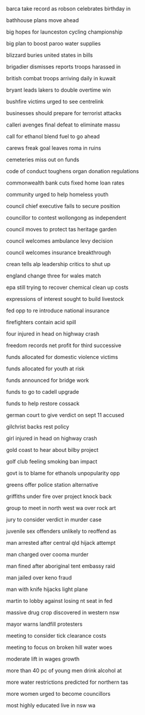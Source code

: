 barca take record as robson celebrates birthday in

bathhouse plans move ahead

big hopes for launceston cycling championship

big plan to boost paroo water supplies

blizzard buries united states in bills

brigadier dismisses reports troops harassed in

british combat troops arriving daily in kuwait

bryant leads lakers to double overtime win

bushfire victims urged to see centrelink

businesses should prepare for terrorist attacks

calleri avenges final defeat to eliminate massu

call for ethanol blend fuel to go ahead

carews freak goal leaves roma in ruins

cemeteries miss out on funds

code of conduct toughens organ donation regulations

commonwealth bank cuts fixed home loan rates

community urged to help homeless youth

council chief executive fails to secure position

councillor to contest wollongong as independent

council moves to protect tas heritage garden

council welcomes ambulance levy decision

council welcomes insurance breakthrough

crean tells alp leadership critics to shut up

england change three for wales match

epa still trying to recover chemical clean up costs

expressions of interest sought to build livestock

fed opp to re introduce national insurance

firefighters contain acid spill

four injured in head on highway crash

freedom records net profit for third successive

funds allocated for domestic violence victims

funds allocated for youth at risk

funds announced for bridge work

funds to go to cadell upgrade

funds to help restore cossack

german court to give verdict on sept 11 accused

gilchrist backs rest policy

girl injured in head on highway crash

gold coast to hear about bilby project

golf club feeling smoking ban impact

govt is to blame for ethanols unpopularity opp

greens offer police station alternative

griffiths under fire over project knock back

group to meet in north west wa over rock art

jury to consider verdict in murder case

juvenile sex offenders unlikely to reoffend as

man arrested after central qld hijack attempt

man charged over cooma murder

man fined after aboriginal tent embassy raid

man jailed over keno fraud

man with knife hijacks light plane

martin to lobby against losing nt seat in fed

massive drug crop discovered in western nsw

mayor warns landfill protesters

meeting to consider tick clearance costs

meeting to focus on broken hill water woes

moderate lift in wages growth

more than 40 pc of young men drink alcohol at

more water restrictions predicted for northern tas

more women urged to become councillors

most highly educated live in nsw wa

